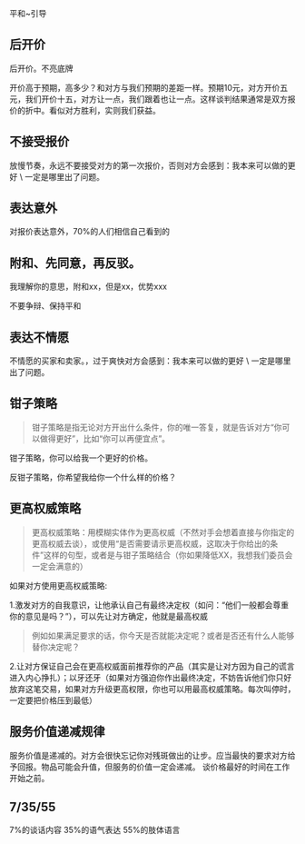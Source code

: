 
平和~引导

## 后开价

后开价。不亮底牌

开价高于预期，高多少？和对方与我们预期的差距一样。预期10元，对方开价五元，我们开价十五，对方让一点，我们跟着也让一点。这样谈判结果通常是双方报价的折中。看似对方胜利，实则我们获益。

## 不接受报价

放慢节奏，永远不要接受对方的第一次报价，否则对方会感到：我本来可以做的更好 \ 一定是哪里出了问题。

## 表达意外

对报价表达意外，70%的人们相信自己看到的

## 附和、先同意，再反驳。

我理解你的意思，附和xx，但是xx，优势xxx

不要争辩、保持平和

## 表达不情愿

不情愿的买家和卖家。，过于爽快对方会感到：我本来可以做的更好 \ 一定是哪里出了问题。

## 钳子策略

> 钳子策略是指无论对方开出什么条件，你的唯一答复，就是告诉对方“你可以做得更好”，比如“你可以再便宜点”。

钳子策略，你可以给我一个更好的价格。

反钳子策略，你希望我给你一个什么样的价格？

## 更高权威策略

> 更高权威策略：用模糊实体作为更高权威（不然对手会想着直接与你指定的更高权威去谈），或使用“是否需要请示更高权威，这取决于你给出的条件”这样的句型，或者是与钳子策略结合（你如果降低XX，我想我们委员会一定会满意的）

如果对方使用更高权威策略:

1.激发对方的自我意识，让他承认自己有最终决定权（如问：“他们一般都会尊重你的意见是吗？”），可以先让对方确定，他就是最高权威

> 例如如果满足要求的话，你今天是否就能决定呢？或者是否还有什么人能够替你决定呢？

2.让对方保证自己会在更高权威面前推荐你的产品（其实是让对方因为自己的谎言进入内心挣扎）；以牙还牙（如果对方强迫你作出最终决定，不妨告诉他们你只好放弃这笔交易，如果对方升级更高权限，你也可以用最高权威策略。每次叫停时，一定要把价格压到最低）


## 服务价值递减规律

服务价值是递减的。对方会很快忘记你对残斑做出的让步。应当最快的要求对方给予回报。物品可能会升值，但服务的价值一定会递减。
谈价格最好的时间在工作开始之前。

## 7/35/55

7%的谈话内容  35%的语气表达  55%的肢体语言